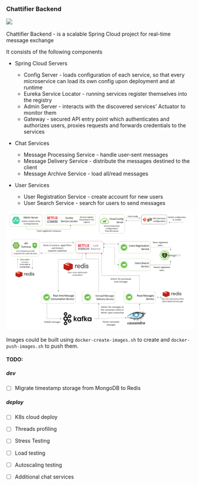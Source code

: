 <h3>Chattifier Backend</h3>
<img src="https://travis-ci.com/bytestreme/chattifier-backend.svg?token=spRRcQKowAe4Cq6N3trv&branch=master">


Chattifier Backend - is a scalable Spring Cloud project for real-time message exchange

It consists of the following components

* Spring Cloud Servers
  - Config Server - loads configuration of each service, so that every microservice can load its own config upon deployment and at runtime
  - Eureka Service Locator - running services register themselves into the registry
  - Admin Server - interacts with the discovered services' Actuator to monitor them
  - Gateway - secured API entry point which authenticates and authorizes users, proxies requests and forwards credentials to the services 
 
* Chat Services
  - Message Processing Service - handle user-sent messages
  - Message Delivery Service - distribute the messages destined to the client
  - Message Archive Service - load all/read messages
  
* User Services
  - User Registration Service - create account for new users
  - User Search Service - search for users to send messages
  

<img src="/img/scheme.png" />

Images could be built using `docker-create-images.sh` to create and `docker-push-images.sh` to push them.

<h4>TODO:</h4>

<h5>dev</h5>

- [ ] Migrate timestamp storage from MongoDB to Redis

<h5>deploy</h5>

- [ ] K8s cloud deploy
- [ ] Threads profiling 
- [ ] Stress Testing
- [ ] Load testing
- [ ] Autoscaling testing
- [ ] Additional chat services

